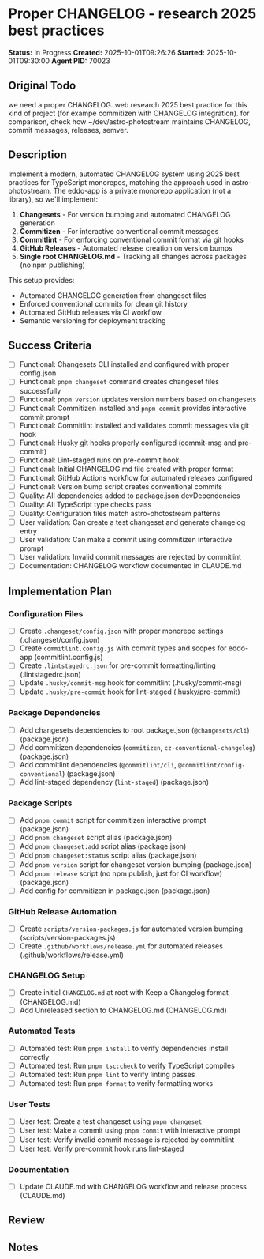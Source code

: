 # Proper CHANGELOG - research 2025 best practices

**Status:** In Progress
**Created:** 2025-10-01T09:26:26
**Started:** 2025-10-01T09:30:00
**Agent PID:** 70023

## Original Todo

we need a proper CHANGELOG. web research 2025 best practice for this kind of project (for exampe commitizen with CHANGELOG integration). for comparison, check how ~/dev/astro-photostream maintains CHANGELOG, commit messages, releases, semver.

## Description

Implement a modern, automated CHANGELOG system using 2025 best practices for TypeScript monorepos, matching the approach used in astro-photostream. The eddo-app is a private monorepo application (not a library), so we'll implement:

1. **Changesets** - For version bumping and automated CHANGELOG generation
2. **Commitizen** - For interactive conventional commit messages
3. **Commitlint** - For enforcing conventional commit format via git hooks
4. **GitHub Releases** - Automated release creation on version bumps
5. **Single root CHANGELOG.md** - Tracking all changes across packages (no npm publishing)

This setup provides:
- Automated CHANGELOG generation from changeset files
- Enforced conventional commits for clean git history
- Automated GitHub releases via CI workflow
- Semantic versioning for deployment tracking

## Success Criteria

- [ ] Functional: Changesets CLI installed and configured with proper config.json
- [ ] Functional: `pnpm changeset` command creates changeset files successfully
- [ ] Functional: `pnpm version` updates version numbers based on changesets
- [ ] Functional: Commitizen installed and `pnpm commit` provides interactive commit prompt
- [ ] Functional: Commitlint installed and validates commit messages via git hook
- [ ] Functional: Husky git hooks properly configured (commit-msg and pre-commit)
- [ ] Functional: Lint-staged runs on pre-commit hook
- [ ] Functional: Initial CHANGELOG.md file created with proper format
- [ ] Functional: GitHub Actions workflow for automated releases configured
- [ ] Functional: Version bump script creates conventional commits
- [ ] Quality: All dependencies added to package.json devDependencies
- [ ] Quality: All TypeScript type checks pass
- [ ] Quality: Configuration files match astro-photostream patterns
- [ ] User validation: Can create a test changeset and generate changelog entry
- [ ] User validation: Can make a commit using commitizen interactive prompt
- [ ] User validation: Invalid commit messages are rejected by commitlint
- [ ] Documentation: CHANGELOG workflow documented in CLAUDE.md

## Implementation Plan

### Configuration Files

- [ ] Create `.changeset/config.json` with proper monorepo settings (.changeset/config.json)
- [ ] Create `commitlint.config.js` with commit types and scopes for eddo-app (commitlint.config.js)
- [ ] Create `.lintstagedrc.json` for pre-commit formatting/linting (.lintstagedrc.json)
- [ ] Update `.husky/commit-msg` hook for commitlint (.husky/commit-msg)
- [ ] Update `.husky/pre-commit` hook for lint-staged (.husky/pre-commit)

### Package Dependencies

- [ ] Add changesets dependencies to root package.json (`@changesets/cli`) (package.json)
- [ ] Add commitizen dependencies (`commitizen`, `cz-conventional-changelog`) (package.json)
- [ ] Add commitlint dependencies (`@commitlint/cli`, `@commitlint/config-conventional`) (package.json)
- [ ] Add lint-staged dependency (`lint-staged`) (package.json)

### Package Scripts

- [ ] Add `pnpm commit` script for commitizen interactive prompt (package.json)
- [ ] Add `pnpm changeset` script alias (package.json)
- [ ] Add `pnpm changeset:add` script alias (package.json)
- [ ] Add `pnpm changeset:status` script alias (package.json)
- [ ] Add `pnpm version` script for changeset version bumping (package.json)
- [ ] Add `pnpm release` script (no npm publish, just for CI workflow) (package.json)
- [ ] Add config for commitizen in package.json (package.json)

### GitHub Release Automation

- [ ] Create `scripts/version-packages.js` for automated version bumping (scripts/version-packages.js)
- [ ] Create `.github/workflows/release.yml` for automated releases (.github/workflows/release.yml)

### CHANGELOG Setup

- [ ] Create initial `CHANGELOG.md` at root with Keep a Changelog format (CHANGELOG.md)
- [ ] Add Unreleased section to CHANGELOG.md (CHANGELOG.md)

### Automated Tests

- [ ] Automated test: Run `pnpm install` to verify dependencies install correctly
- [ ] Automated test: Run `pnpm tsc:check` to verify TypeScript compiles
- [ ] Automated test: Run `pnpm lint` to verify linting passes
- [ ] Automated test: Run `pnpm format` to verify formatting works

### User Tests

- [ ] User test: Create a test changeset using `pnpm changeset`
- [ ] User test: Make a commit using `pnpm commit` with interactive prompt
- [ ] User test: Verify invalid commit message is rejected by commitlint
- [ ] User test: Verify pre-commit hook runs lint-staged

### Documentation

- [ ] Update CLAUDE.md with CHANGELOG workflow and release process (CLAUDE.md)

## Review

## Notes
